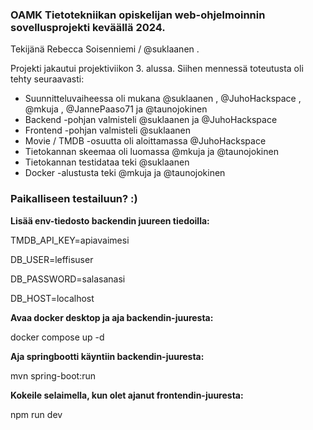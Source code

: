### OAMK Tietotekniikan opiskelijan web-ohjelmoinnin sovellusprojekti keväällä 2024. 
Tekijänä Rebecca Soisenniemi / @suklaanen .

Projekti jakautui projektiviikon 3. alussa. Siihen mennessä toteutusta oli tehty seuraavasti: 

- Suunnitteluvaiheessa oli mukana @suklaanen , @JuhoHackspace , @mkuja , @JannePaaso71 ja @taunojokinen
- Backend -pohjan valmisteli @suklaanen ja @JuhoHackspace
- Frontend -pohjan valmisteli @suklaanen
- Movie / TMDB -osuutta oli aloittamassa @JuhoHackspace
- Tietokannan skeemaa oli luomassa @mkuja ja @taunojokinen
- Tietokannan testidataa teki @suklaanen 
- Docker -alustusta teki @mkuja ja @taunojokinen 

### Paikalliseen testailuun? :)

**Lisää env-tiedosto backendin juureen tiedoilla:**

TMDB_API_KEY=apiavaimesi

DB_USER=leffisuser

DB_PASSWORD=salasanasi

DB_HOST=localhost

**Avaa docker desktop ja aja backendin-juuresta:**

docker compose up -d

**Aja springbootti käyntiin backendin-juuresta:**

mvn spring-boot:run 

**Kokeile selaimella, kun olet ajanut frontendin-juuresta:**

npm run dev
